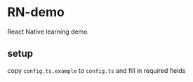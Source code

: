 # RN-demo
React Native learning demo

## setup
copy <code>config.ts.example</code> to <code>config.ts</code> and fill in required fields

